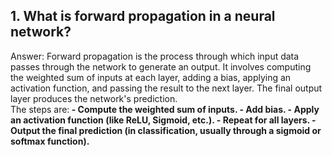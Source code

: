 ## 1. What is forward propagation in a neural network?
Answer: Forward propagation is the process through which input data passes through the network to generate an output. It involves computing the weighted sum of inputs at each layer, adding a bias, applying an activation function, and passing the result to the next layer. The final output layer produces the network's prediction.<br>
The steps are:<b>
        - Compute the weighted sum of inputs.
        - Add bias.
        - Apply an activation function (like ReLU, Sigmoid, etc.).
        - Repeat for all layers.
        - Output the final prediction (in classification, usually through a sigmoid or softmax function).





